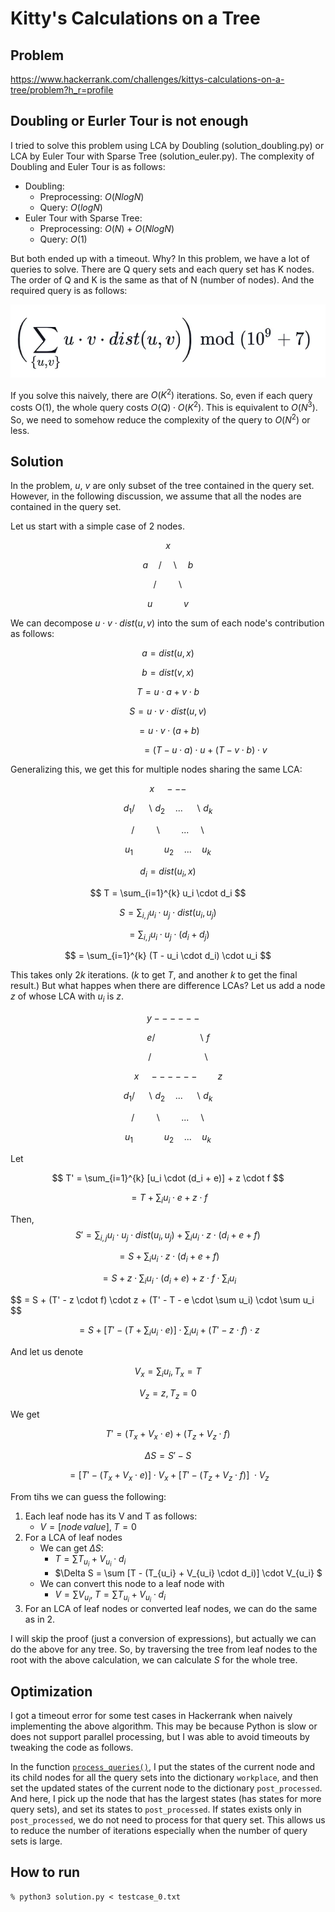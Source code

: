 # Kitty's Calculations on a Tree

## Problem
https://www.hackerrank.com/challenges/kittys-calculations-on-a-tree/problem?h_r=profile

## Doubling or Eurler Tour is not enough
I tried to solve this problem using LCA by Doubling (solution_doubling.py) or LCA by Euler Tour with Sparse Tree (solution_euler.py). The complexity of Doubling and Euler Tour is as follows:
- Doubling:
    - Preprocessing: $O(NlogN)$
    - Query: $O(logN)$
- Euler Tour with Sparse Tree:
    - Preprocessing: $O(N)$ + $O(NlogN)$
    - Query: $O(1)$

But both ended up with a timeout. Why? In this problem, we have a lot of queries to solve. There are Q query sets and each query set has K nodes. The order of Q and K is the same as that of N (number of nodes). And the required query is as follows:

![Qiita](query.webp)

If you solve this naively, there are $O(K^2)$ iterations. So, even if each query costs O(1), the whole query costs $O(Q) \cdot O(K^2)$. This is equivalent to $O(N^3)$. So, we need to somehow reduce the complexity of the query to $O(N^2)$ or less. 

## Solution
In the problem, $u$, $v$ are only subset of the tree contained in the query set. However, in the following discussion, we assume that all the nodes are contained in the query set.

Let us start with a simple case of 2 nodes.

$$    x  $$

$$ a \quad /  \quad \backslash \quad b $$

$$ / \quad \quad \backslash $$

$$ u \quad \quad \quad v $$

We can decompose $u \cdot v \cdot dist(u, v)$ into the sum of each node's contribution as follows:

$$ a = dist(u, x) $$

$$ b = dist(v, x) $$

$$ T = u \cdot a + v \cdot b $$

$$ S = u \cdot v \cdot dist(u, v) $$

$$ = u \cdot v \cdot (a + b) $$

$$ \quad \quad \quad \quad \quad \quad \quad = (T - u \cdot a) \cdot u + (T - v \cdot b) \cdot v $$


Generalizing this, we get this for multiple nodes sharing the same LCA:

$$ x \quad --- $$

$$ d_1 / \quad \backslash d_2 \quad ... \quad \backslash d_k $$

$$ \quad / \quad \quad \backslash \quad \quad ... \quad \backslash \quad $$

$$ u_1 \quad \quad \quad u_2 \quad ... \quad u_k $$

$$ d_i = dist(u_i, x) $$

$$ T = \sum_{i=1}^{k} u_i \cdot d_i $$

$$ S = \sum_{i, j} u_i \cdot u_j \cdot dist(u_i, u_j) $$

$$ = \sum_{i, j} u_i \cdot u_j \cdot (d_i + d_j) $$

$$ = \sum_{i=1}^{k} (T - u_i \cdot d_i) \cdot u_i $$

This takes only $2k$ iterations. ($k$ to get $T$, and another $k$ to get the final result.) But what happes when there are difference LCAs? Let us add a node $z$ of whose LCA with $u_i$ is $z$.

$$ \quad y ------ $$

$$ \quad \quad e / \quad \quad \quad \quad \backslash f $$

$$ \quad \quad / \quad \quad \quad \quad \quad \backslash $$

$$ \quad \quad x \quad ------ \quad \quad z $$

$$ d_1 / \quad \backslash d_2 \quad ... \quad \backslash d_k $$

$$ \quad / \quad \quad \backslash \quad \quad ... \quad \backslash \quad $$

$$ u_1 \quad \quad \quad u_2 \quad ... \quad u_k $$

Let

$$ T' = \sum_{i=1}^{k} [u_i \cdot (d_i + e)] + z \cdot f $$

$$ = T + \sum_i u_i \cdot e + z \cdot f $$

Then,
$$ S' = \sum_{i, j} u_i \cdot u_j \cdot dist(u_i, u_j) + \sum_i u_i \cdot z \cdot (d_i + e + f) $$

$$ = S + \sum_i u_i \cdot z \cdot (d_i + e + f) $$

$$ = S + z \cdot \sum_i u_i \cdot (d_i + e) + z \cdot f \cdot \sum_i u_i $$

$$ = S + (T' - z \cdot f) \cdot z + (T' - T - e \cdot \sum u_i) \cdot \sum u_i \$$

$$ = S + [T' - (T + \sum_i u_i \cdot e)] \cdot \sum_i u_i + (T' - z \cdot f) \cdot z $$

And let us denote

$$ V_x = \sum_i u_i, T_x = T $$

$$ V_z = z, T_z = 0 $$

We get

$$ T' = (T_x + V_x \cdot e) + (T_z + V_z \cdot f) $$

$$ \Delta S = S' - S $$

$$ = [T' - (T_x + V_x \cdot e)] \cdot V_x + [T' - (T_z + V_z \cdot f)]\ \cdot V_z $$

From tihs we can guess the following:
1. Each leaf node has its V and T as follows:
    - $V = [node \, value], \; T = 0$
2. For a LCA of leaf nodes
    - We can get $\Delta S$:
        - $T = \sum T_{u_i} + V_{u_i} \cdot d_i$
        - $\Delta S = \sum [T - (T_{u_i} + V_{u_i} \cdot d_i)] \cdot V_{u_i} $
    - We can convert this node to a leaf node with
        - $V = \sum V_{u_i}, \; T = \sum T_{u_i} + V_{u_i} \cdot d_i$
3. For an LCA of leaf nodes or converted leaf nodes, we can do the same as in 2.

I will skip the proof (just a conversion of expressions), but actually we can do the above for any tree. So, by traversing the tree from leaf nodes to the root with the above calculation, we can calculate $S$ for the whole tree.

## Optimization
I got a timeout error for some test cases in Hackerrank when naively implementing the above algorithm. This may be because Python is slow or does not support parallel processing, but I was able to avoid timeouts by tweaking the code as follows.

In the function [`process_queries()`](https://github.com/tada3/hackerrank/blob/main/Kitty_Calc_Tree/python/solution.py#L57), I put the states of the current node and its child nodes for all the query sets into the dictionary `workplace`, and then set the updated states of the current node to the dictionary `post_processed`. And here, I pick up the node that has the largest states (has states for more query sets), and set its states to `post_processed`. If states exists only in `post_processed`, we do not need to process for that query set. This allows us to reduce the number of iterations especially when the number of query sets is large.

## How to run
```
% python3 solution.py < testcase_0.txt
```

